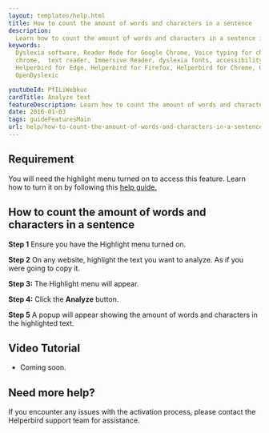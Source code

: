 ```yaml
---
layout: templates/help.html
title: How to count the amount of words and characters in a sentence
description:
  Learn how to count the amount of words and characters in a sentence in Chrome, Firefox and Edge.
keywords:
  Dyslexia software, Reader Mode for Google Chrome, Voice typing for chrome, Text to speech for
  chrome,  text reader, Immersive Reader, dyslexia fonts, accessibility software, dyslexia software,
  Helperbird for Edge, Helperbird for Firefox, Helperbird for Chrome, Opendyslexic for Chrome,
  OpenDyslexic

youtubeId: PfILiWebkuc
cardTitle: Analyze text
featureDescription: Learn how to count the amount of words and characters in a sentence
date: 2016-01-03
tags: guideFeaturesMain
url: help/how-to-count-the-amount-of-words-and-characters-in-a-sentence/
---
```


## Requirement 

You will need the highlight menu turned on to access this feature. Learn how to turn it on by following this [help guide.](/how-to-turn-on-the-highlight-menu-in-helperbird)


## How to count the amount of words and characters in a sentence

**Step 1** Ensure you have the Highlight menu turned on.

**Step 2** On any website, highlight the text you want to analyze. As if you were going to copy it.

**Step 3:** The Highlight menu will appear.

**Step 4:** Click the **Analyze** button.

**Step 5** A popup will appear showing the amount of words and characters in the highlighted text.


## Video Tutorial

- Coming soon.

## Need more help?

If you encounter any issues with the activation process, please contact the Helperbird support team for assistance.
